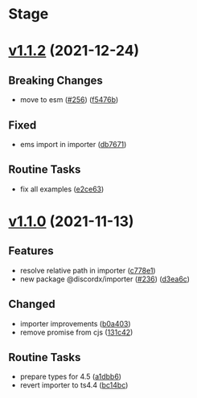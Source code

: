 # Stage

# [v1.1.2](https://github.com/oceanroleplay/discord.ts/releases/tag/i-v1.1.2) (2021-12-24)

## Breaking Changes

- move to esm ([#256](https://github.com/oceanroleplay/discord.ts/issues/256)) ([f5476b](https://github.com/oceanroleplay/discord.ts/commit/f5476b61ab5a9f7b1cfb6f3593f7efe14c1ed424))

## Fixed

- ems import in importer ([db7671](https://github.com/oceanroleplay/discord.ts/commit/db7671f84fde2d125f4d06036ef6e5eb2efa55ba))

## Routine Tasks

- fix all examples ([e2ce63](https://github.com/oceanroleplay/discord.ts/commit/e2ce632e7961cc9e0a98f52207df6335e0da49ac))

# [v1.1.0](https://github.com/oceanroleplay/discord.ts/releases/tag/i-v1.1.0) (2021-11-13)

## Features

- resolve relative path in importer ([c778e1](https://github.com/oceanroleplay/discord.ts/commit/c778e13839457ab9b25a75796af0ae42a5683782))
- new package @discordx/importer ([#236](https://github.com/oceanroleplay/discord.ts/issues/236)) ([d3ea6c](https://github.com/oceanroleplay/discord.ts/commit/d3ea6c3f87617591bd0d5bb0a13c4108921be178))

## Changed

- importer improvements ([b0a403](https://github.com/oceanroleplay/discord.ts/commit/b0a403f87ee29e1cea75b639a1740b9648642354))
- remove promise from cjs ([131c42](https://github.com/oceanroleplay/discord.ts/commit/131c428bd5902cabf861d6a09a186437a1299734))

## Routine Tasks

- prepare types for 4.5 ([a1dbb6](https://github.com/oceanroleplay/discord.ts/commit/a1dbb61562814ffaff4d090d856152423b749d8e))
- revert importer to ts4.4 ([bc14bc](https://github.com/oceanroleplay/discord.ts/commit/bc14bcc28ba2ecf38bceaefafadd9f711c13f36f))
